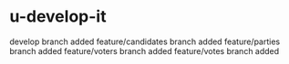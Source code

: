 # u-develop-it
develop branch added
feature/candidates branch added 
feature/parties branch added 
feature/voters branch added 
feature/votes branch added